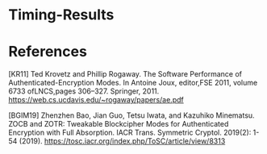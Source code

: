 # Timing-Results

# References
[KR11] Ted Krovetz and Phillip Rogaway. The Software Performance of Authenticated-Encryption Modes. In Antoine Joux, editor,FSE 2011, volume 6733 ofLNCS,pages 306–327. Springer, 2011. https://web.cs.ucdavis.edu/~rogaway/papers/ae.pdf

[BGIM19] Zhenzhen Bao, Jian Guo, Tetsu Iwata, and Kazuhiko Minematsu. ZOCB and ZOTR: Tweakable Blockcipher Modes for Authenticated Encryption with Full Absorption. IACR Trans. Symmetric Cryptol. 2019(2): 1-54 (2019). https://tosc.iacr.org/index.php/ToSC/article/view/8313
